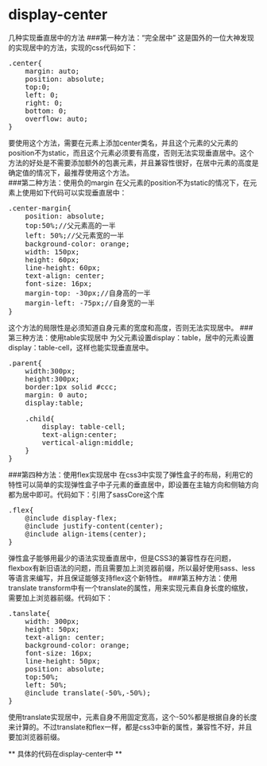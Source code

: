 # display-center
几种实现垂直居中的方法
###第一种方法：“完全居中”
这是国外的一位大神发现的实现居中的方法，实现的css代码如下：  
<pre>
.center{
	margin: auto;
	position: absolute;
	top:0;
	left: 0;
	right: 0;
	bottom: 0;
	overflow: auto;
}
</pre>  
要使用这个方法，需要在元素上添加center类名，并且这个元素的父元素的position不为static，而且这个元素必须要有高度，否则无法实现垂直居中。这个方法的好处是不需要添加额外的包裹元素，并且兼容性很好，在居中元素的高度是确定值的情况下，最推荐使用这个方法。  
###第二种方法：使用负的margin
在父元素的position不为static的情况下，在元素上使用如下代码可以实现垂直居中：  
<pre>
.center-margin{
	position: absolute;
	top:50%;//父元素高的一半
	left: 50%;//父元素宽的一半
	background-color: orange;
	width: 150px;
	height: 60px;
	line-height: 60px;
	text-align: center;
	font-size: 16px;
	margin-top: -30px;//自身高的一半
	margin-left: -75px;//自身宽的一半
}
</pre>  
这个方法的局限性是必须知道自身元素的宽度和高度，否则无法实现居中。
###第三种方法：使用table实现居中 
为父元素设置display：table，居中的元素设置display：table-cell，这样也能实现垂直居中。
<pre>
.parent{
	width:300px;
	height:300px;
	border:1px solid #ccc;
	margin: 0 auto;
	display:table;

	.child{
		display: table-cell;
		text-align:center;
		vertical-align:middle;
	}
}
</pre>
###第四种方法：使用flex实现居中
在css3中实现了弹性盒子的布局，利用它的特性可以简单的实现弹性盒子中子元素的垂直居中，即设置在主轴方向和侧轴方向都为居中即可。代码如下：引用了sassCore这个库  
<pre>
.flex{
	@include display-flex;
	@include justify-content(center);
	@include align-items(center);
}
</pre>  
弹性盒子能够用最少的语法实现垂直居中，但是CSS3的兼容性存在问题，flexbox有新旧语法的问题，而且需要加上浏览器前缀，所以最好使用sass、less等语言来编写，并且保证能够支持flex这个新特性。
###第五种方法：使用translate
transform中有一个translate的属性，用来实现元素自身长度的缩放，需要加上浏览器前缀。代码如下：  
<pre>
.tanslate{
	width: 300px;
	height: 50px;
	text-align: center;
	background-color: orange;
	font-size: 16px;
	line-height: 50px;
	position: absolute;
	top:50%;
	left: 50%;
	@include translate(-50%,-50%);
}
</pre>  
使用translate实现居中，元素自身不用固定宽高，这个-50%都是根据自身的长度来计算的。不过translate和flex一样，都是css3中新的属性，兼容性不好，并且要加浏览器前缀。   
   
   
** 具体的代码在display-center中 **